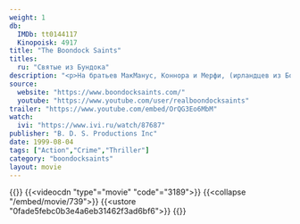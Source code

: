 ```yaml
---
weight: 1
db:
  IMDb: tt0144117
  Kinopoisk: 4917
title: "The Boondock Saints"
titles: 
  ru: "Святые из Бундока"
description: "<p>На братьев МакМанус, Коннора и Мерфи, (ирландцев из Бостона)  снизошло озарение...</p>"
source: 
  website: "https://www.boondocksaints.com/"
  youtube: "https://www.youtube.com/user/realboondocksaints"
trailer: "https://www.youtube.com/embed/OrQG3Eo6MbM"
watch:
  ivi: "https://www.ivi.ru/watch/87687"  
publisher: "B. D. S. Productions Inc"
date: 1999-08-04
tags: ["Action","Crime","Thriller"]
category: "boondocksaints"
layout: movie
---
```

{{<players>}}
    {{<videocdn "type"="movie" "code"="3189">}}
    {{<collapse "/embed/movie/739">}}
    {{<ustore "0fade5febc0b3e4a6eb31462f3ad6bf6">}}
{{</players>}}
